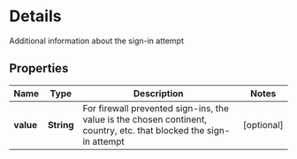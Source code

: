 

# Details

Additional information about the sign-in attempt

## Properties

| Name | Type | Description | Notes |
|------------ | ------------- | ------------- | -------------|
|**value** | **String** | For firewall prevented sign-ins, the value is the chosen continent, country, etc. that blocked the sign-in attempt |  [optional] |




